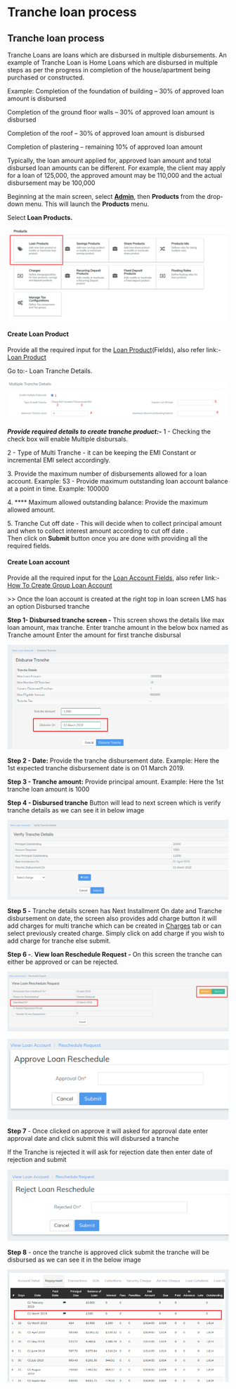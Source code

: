 # Tranche loan process

## Tranche loan process <a href="#title-text" id="title-text"></a>

Tranche Loans are loans which are disbursed in multiple disbursements. An example of Tranche Loan is Home Loans which are disbursed in multiple steps as per the progress in completion of the house/apartment being purchased or constructed.

Example: Completion of the foundation of building – 30% of approved loan amount is disbursed

&#x20;               Completion of the ground floor walls – 30% of approved loan amount is disbursed

&#x20;               Completion of the roof – 30% of approved loan amount is disbursed

&#x20;               Completion of plastering – remaining 10% of approved loan amount

Typically, the loan amount applied for, approved loan amount and total disbursed loan amounts can be different. For example, the client may apply for a loan of 125,000, the approved amount may be 110,000 and the actual disbursement may be 100,000&#x20;

Beginning at the main screen, select [**Admin**](https://mifosforge.jira.com/wiki/display/docs/Administration), then **Products** from the drop-down menu. This will launch the **Products** menu.

Select **Loan Products.**&#x20;

![](<../../.gitbook/assets/Screenshot (2).png>)

#### Create Loan Product  <a href="#trancheloanprocess-createloanproduct" id="trancheloanprocess-createloanproduct"></a>

Provide all the required input for the [Loan Product](../../admin/products-1/create-loan-product/)(Fields), also refer link:- [Loan Product](../../admin/products-1/create-loan-product/)

Go to:- Loan Tranche Details.

![](../../.gitbook/assets/Screenshot91.png)

_**Provide required details to create tranche product:-**_ 1 - Checking the check box will enable Multiple disbursals.&#x20;

2 - Type of Multi Tranche - it can be keeping the EMI Constant or incremental EMI select accordingly.

3\. Provide the maximum number of disbursements allowed for a loan account. Example: 53 - Provide maximum outstanding loan account balance at a point in time. Example: 100000

4\. **** Maximum allowed outstanding balance: Provide the maximum allowed amount.

5\. Tranche Cut off date - This will decide when to collect principal amount and when to collect interest amount according to cut off date . \
Then click on **Submit** button once you are done with providing all the required fields.&#x20;

#### Create Loan account  <a href="#trancheloanprocess-createloanaccount" id="trancheloanprocess-createloanaccount"></a>

Provide all the required input for the [Loan Account Fields](loan-account-fields.md), also refer link:- [How To Create Group Loan Account](how-to-create-group-loan-account.md)

\>> Once the loan account is created at the right top in loan screen LMS has an option Disbursed tranche

**Step 1- Disbursed tranche screen -** This screen shows the details like max loan amount, max tranche. Enter tranche amount in the below box named as Tranche amount Enter the amount for first tranche disbursal

![](<../../.gitbook/assets/image (4).png>)

**Step 2 - Date:** Provide the tranche disbursement date. Example: Here the 1st expected tranche disbursement date is on 01 March 2019.&#x20;

**Step 3 - Tranche amount:** Provide principal amount. Example: Here the 1st tranche loan amount is 1000

**Step 4 - Disbursed tranche** Button will lead to next screen which is verify tranche details as we can see it in below image

![](<../../.gitbook/assets/image (2).png>)

**Step 5 -** Tranche details screen has Next Installment On date and Tranche disbursement on date, the screen also provides add charge button it will add charges for multi tranche which can be created in [Charges](../../admin/products-1/create-loan-product/charges.md) tab or can select previously created charge. Simply click on add charge if you wish to add charge for tranche else submit.

**Step 6 -**. **View loan Reschedule Request -** On this screen the tranche can either be approved or can be rejected.&#x20;

![](<../../.gitbook/assets/image (5).png>)

![](../../.gitbook/assets/Screenshot312.png)

**Step 7** - Once clicked on approve it will asked for approval date enter approval date and click submit this will disbursed a tranche&#x20;

If the Tranche is rejected it will ask for rejection date then enter date of rejection and submit&#x20;

![](../../.gitbook/assets/Screenshot311.png)

**Step 8** - once the tranche is approved click submit the tranche will be disbursed as we can see it in the below image&#x20;

![](../../.gitbook/assets/Screenshot313.png)



## &#x20;<a href="#title-text" id="title-text"></a>

